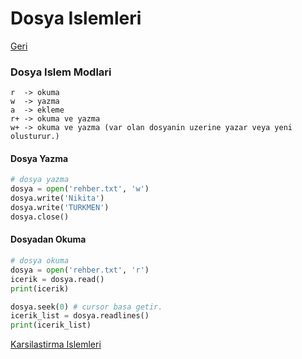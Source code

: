 # Dosya Islemleri
[Geri](3-temeller.md)
### Dosya Islem Modlari
```
r  -> okuma
w  -> yazma
a  -> ekleme
r+ -> okuma ve yazma
w+ -> okuma ve yazma (var olan dosyanin uzerine yazar veya yeni olusturur.)  
```

#### Dosya Yazma
```python
# dosya yazma
dosya = open('rehber.txt', 'w')
dosya.write('Nikita')
dosya.write('TURKMEN')
dosya.close()
```

#### Dosyadan Okuma
```python
# dosya okuma
dosya = open('rehber.txt', 'r')
icerik = dosya.read()
print(icerik)

dosya.seek(0) # cursor basa getir.
icerik_list = dosya.readlines()
print(icerik_list)
```

[Karsilastirma Islemleri](5-karsilastirmaislemleri.md)